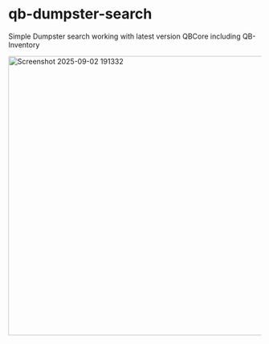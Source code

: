 # qb-dumpster-search
Simple Dumpster search working with latest version QBCore including QB-Inventory

<img width="1437" height="556" alt="Screenshot 2025-09-02 191332" src="https://github.com/user-attachments/assets/e7c1e925-5249-425c-b68b-2b20eae6b232" />
